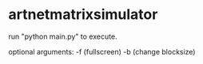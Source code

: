 artnetmatrixsimulator
=====================
run "python main.py" to execute.

optional arguments:
 -f (fullscreen)
 -b (change blocksize)